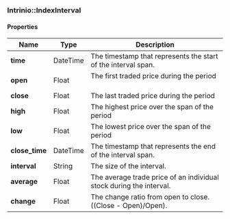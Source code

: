 

[//]: # (CLASS:Intrinio::IndexInterval)

[//]: # (KIND:object)

### Intrinio::IndexInterval

#### Properties

[//]: # (START_DEFINITION)

Name | Type | Description
------------ | ------------- | -------------
**time** | DateTime | The timestamp that represents the start of the interval span. &nbsp;
**open** | Float | The first traded price during the period &nbsp;
**close** | Float | The last traded price during the period &nbsp;
**high** | Float | The highest price over the span of the period &nbsp;
**low** | Float | The lowest price over the span of the period &nbsp;
**close_time** | DateTime | The timestamp that represents the end of the interval span. &nbsp;
**interval** | String | The size of the interval. &nbsp;
**average** | Float | The average trade price of an individual stock during the interval. &nbsp;
**change** | Float | The change ratio from open to close.  ((Close - Open)/Open). &nbsp;

[//]: # (END_DEFINITION)



